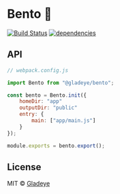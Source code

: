 # Bento 🍱

[![Build Status](https://travis-ci.org/gladeye/bento.svg?branch=master)](https://travis-ci.org/gladeye/bento) [![dependencies](https://david-dm.org/gladeye/bento.svg?theme=shields.io)](https://david-dm.org/gladeye/bento)

## API

```js
// webpack.config.js

import Bento from "@gladeye/bento";

const bento = Bento.init({
    homeDir: "app"
    outputDir: "public"
    entry: {
        main: ["app/main.js"]
    }
});

module.exports = bento.export();
```

## License

MIT © [Gladeye](https://gladeye.com)

